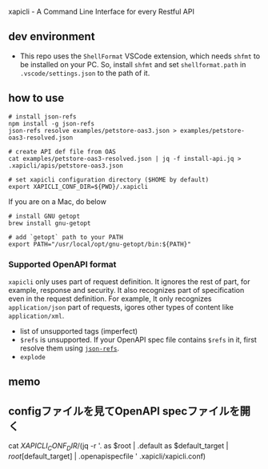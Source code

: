  xapicli - A Command Line Interface for every Restful API

## dev environment

* This repo uses the `ShellFormat` VSCode extension, which needs `shfmt` to be installed on your PC. So, install `shfmt` and set `shellformat.path` in `.vscode/settings.json` to the path of it. 

## how to use


```
# install json-refs
npm install -g json-refs
json-refs resolve examples/petstore-oas3.json > examples/petstore-oas3-resolved.json 

# create API def file from OAS
cat examples/petstore-oas3-resolved.json | jq -f install-api.jq > .xapicli/apis/petstore-oas3.json

# set xapicli configuration directory ($HOME by default)
export XAPICLI_CONF_DIR=${PWD}/.xapicli

```

If you are on a Mac, do below

```
# install GNU getopt
brew install gnu-getopt

# add `getopt` path to your PATH
export PATH="/usr/local/opt/gnu-getopt/bin:${PATH}"
```

### Supported OpenAPI format

`xapicli` only uses part of request definition. It ignores the rest of part, for example, response and security. It also recognizes part of specification even in the request definition. For example, It only recognizes `application/json` part of requests, igores other types of content like `application/xml`.

* list of unsupported tags (imperfect)
* `$refs` is unsupported. If your OpenAPI spec file contains `$refs` in it, first resolve them using [`json-refs`](https://www.npmjs.com/package/json-refs).
* `explode`


## memo

## configファイルを見てOpenAPI specファイルを開く
cat ${XAPICLI_CONF_DIR}/$(jq -r '. as $root | .default as $default_target | $root[$default_target] | .openapispecfile ' .xapicli/xapicli.conf)
